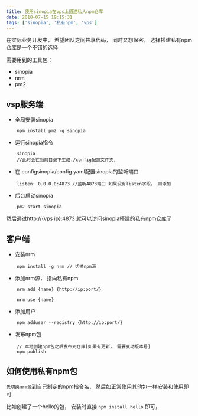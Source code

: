 ```yaml
---
title: 使用sinopia在vps上搭建私人npm仓库
date: 2018-07-15 19:15:31
tags: ['sinopia', '私有npm', 'vps']
---
```



在实际业务开发中， 希望团队之间共享代码， 同时又想保密， 选择搭建私有npm仓库是一个不错的选择

需要用到的工具包：

- sinopia
- nrm
- pm2

## vsp服务端

- 全局安装sinopia

```
    npm install pm2 -g sinopia
```

- 运行sinopia指令

```
    sinopia
    //此时会在当前目录下生成./config配置文件夹, 
```

- 在.configsinopia/config.yaml配置sinopia的监听端口

```
    listen: 0.0.0.0:4873 //监听4873端口 如果没有listen字段， 则添加
```

- 后台启动sinopia

```
    pm2 start sinopia 
```

然后通过http://{vps ip}:4873 就可以访问sinopia搭建的私有npm仓库了

## 客户端

- 安装nrm

```
    npm install -g nrm // 切换npm源
```

- 添加nrm源， 指向私有npm

```
    nrm add {name} {http://ip:port/}

    nrm use {name}
```

- 添加用户

```
    npm adduser --registry {http://ip:port/}
```

- 发布npm包

```
    // 本地创建npm包之后发布到仓库[如果有更新， 需要变动版本号]
    npm publish
```

## 如何使用私有npm包

`先切换nrm源`到自己制定的npm指令名， 然后如正常使用其他包一样安装和使用即可

比如创建了一个hello的包， 安装时直接 `npm install hello` 即可， 

